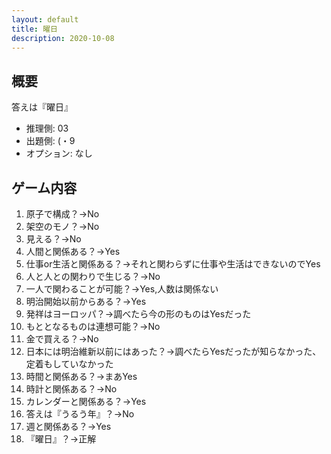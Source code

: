 ```yaml
---
layout: default
title: 曜日
description: 2020-10-08
---
```


## 概要

答えは『曜日』

- 推理側: 03
- 出題側: (・9
- オプション: なし

## ゲーム内容

1. 原子で構成？→No
2. 架空のモノ？→No
3. 見える？→No
4. 人間と関係ある？→Yes
5. 仕事or生活と関係ある？→それと関わらずに仕事や生活はできないのでYes
6. 人と人との関わりで生じる？→No
7. 一人で関わることが可能？→Yes,人数は関係ない
8. 明治開始以前からある？→Yes
9. 発祥はヨーロッパ？→調べたら今の形のものはYesだった
10. もととなるものは連想可能？→No
11. 金で買える？→No
12. 日本には明治維新以前にはあった？→調べたらYesだったが知らなかった、定着もしていなかった
13. 時間と関係ある？→まあYes
14. 時計と関係ある？→No
15. カレンダーと関係ある？→Yes
16. 答えは『うるう年』？→No
17. 週と関係ある？→Yes
18. 『曜日』？→正解
